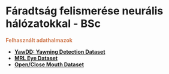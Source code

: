 # Fáradtság felismerése neurális hálózatokkal - BSc

<p style="color:#D0794E; font-weight:bold;">Felhasznált adathalmazok</p>

- **[YawDD: Yawning Detection Dataset](https://doi.org/10.21227/e1qm-hb90)**
- **[MRL Eye Dataset](https://www.kaggle.com/datasets/tauilabdelilah/mrl-eye-dataset)**
- **[Open/Close Mouth Dataset](https://universe.roboflow.com/viviana/open-close-mouth)**




